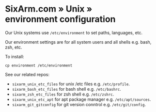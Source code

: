 # SixArm.com » Unix » <br> environment configuration

Our Unix systems use `/etc/environment` to set paths, languages, etc.

Our environment settings are for all system users and all shells e.g. bash, zsh, etc.

To install:

    cp environment /etc/environment

See our related repos:

  * `sixarm_unix_etc_files` for unix /etc files e.g. `/etc/profile`.
  * `sixarm_bash_etc_files` for bash shell e.g. `/etc/bashrc`.
  * `sixarm_zsh_etc_files` for zsh shell e.g. `/etc/zshrc`.
  * `sixarm_unix_etc_apt` for apt package manager e.g. `/etc/apt/sources`.
  * `sixarm_git_gitconfig` for git version conntrol e.g. `/etc/git/config`.
